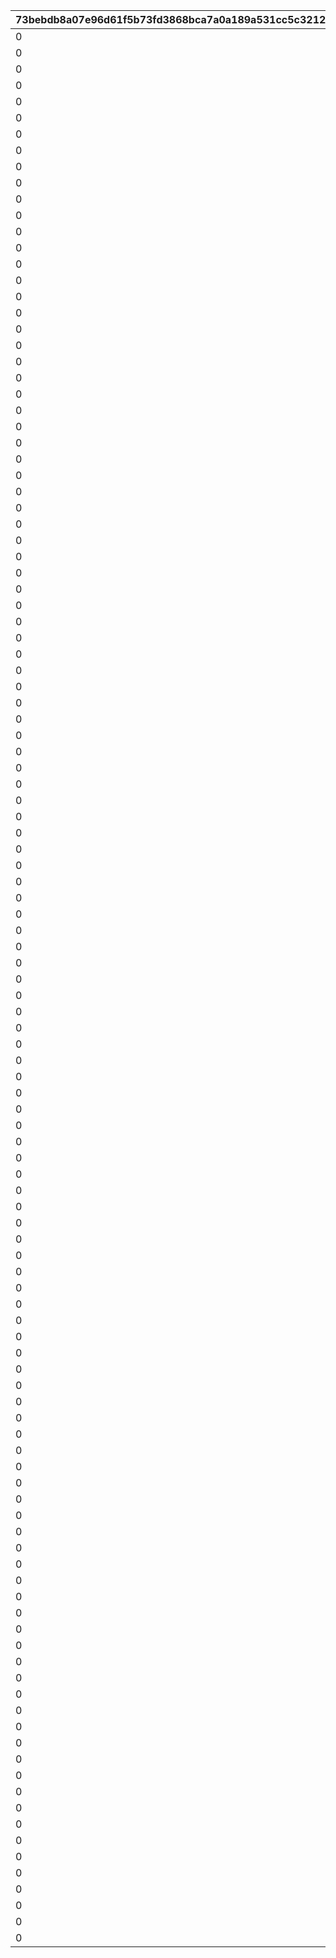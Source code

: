 |73bebdb8a07e96d61f5b73fd3868bca7a0a189a531cc5c32120f2e777840f8b0|4999ffd59f3d664f7028ec65c81ea6054d0cd125e3b5b10b90c581d0372182a0|02afd105d4a54322baa26cb07880c17d3a627586fb575d4ed027d56afa017fed|32402381635bd41d334ddc6b2a56ceee84122c05ef6032f9c52e6386f73ff9cd|4a2ef9160cd15b4845b650232a45a24bb37b1d33a208e5c1d1cdbf2bb50a7aea|e46761eaab350e2885466bdd180d721c9329064091b43fa64bfc161c6b40fe2f|59c9980fb5f7f0f533325033c7619bb313f5cac1f859ba32bdcaa1dea99fe0c6|55c38357b46d98758fcd8f9521fe74f8fa6fa92a7df0896ea5f37bb5eb5d1b0c|d72b280976fdb9a4e9213231d724223f89aa26c1ba9e826ef4d6c23c4afd1eef|0a61e77b5bb84d71dd1d45df416eb1425b6f278ecfef4a0e9533683f520c23e4|f7c88252e21182658af834db573c8e92f73ee07662c9682788f08e257eb7ec61|f2263aeaf5a2df3d024f9f30d8876714f8f7caf58d909a068eaf5afcacb05c5e|c5aeabac99fa0585faed3c2ad1ec37a3a3662ea6f965affe060b2bf10c9d0939|8877247812725ebdb262ae61f77614b21571fae8a489114ea4588eb37f44324e|06452b405cde039450af35944ff4cd9803ff3ef902d06bd9d40599911f5ecf5f|35f47967441ccf4c876f27c9b962ff1ece146b9f9553e9715c116fcbfa21a011|105469d456ee2c1182daa8d04151b4a462c9d152c083303df167253d4c8f6a74|a4f3b8daec070ab492e080032487e5ddbff03720c07a33713ca87bbe7e0837fe|
| --- | --- | --- | --- | --- | --- | --- | --- | --- | --- | --- | --- | --- | --- | --- | --- | --- | --- |
|0|8|0|0|0|0|50|1|0|91002|0|0|1|0|0|0|0|10|
|0|8|0|0|0|0|10|11|0|91002|0|0|2|0|0|0|0|100|
|0|8|0|0|0|0|5|101|0|91002|0|0|3|0|0|0|0|200|
|0|8|0|0|0|0|3|201|0|91002|0|0|4|0|0|0|0|500|
|0|8|0|0|0|0|2|501|0|91002|0|0|5|0|0|0|0|1000|
|0|8|0|0|0|0|2|1001|0|91002|0|0|6|0|0|0|0|2000|
|0|8|0|0|0|0|1|2001|0|91002|0|0|7|0|0|0|0|3999|
|0|8|0|0|0|0|50|4000|0|91002|0|0|8|0|0|0|0|4000|
|0|8|0|0|0|0|50|4100|0|91002|0|0|9|0|0|0|0|4100|
|0|8|0|0|0|0|50|4200|0|91002|0|0|10|0|0|0|0|4200|
|0|8|0|0|0|0|50|4300|0|91002|0|0|11|0|0|0|0|4300|
|0|8|0|0|0|0|50|4400|0|91002|0|0|12|0|0|0|0|4400|
|0|8|0|0|0|0|50|4500|0|91002|0|0|13|0|0|0|0|4500|
|0|8|0|0|0|0|50|4600|0|91002|0|0|14|0|0|0|0|4600|
|0|8|0|0|0|0|50|4700|0|91002|0|0|15|0|0|0|0|4700|
|0|8|0|0|0|0|50|4800|0|91002|0|0|16|0|0|0|0|4800|
|0|8|0|0|0|0|50|4900|0|91002|0|0|17|0|0|0|0|4900|
|0|8|0|0|0|0|50|5000|0|91002|0|0|18|0|0|0|0|5000|
|0|8|0|0|0|0|50|5100|0|91002|0|0|19|0|0|0|0|5100|
|0|8|0|0|0|0|50|5200|0|91002|0|0|20|0|0|0|0|5200|
|0|8|0|0|0|0|50|5300|0|91002|0|0|21|0|0|0|0|5300|
|0|8|0|0|0|0|50|5400|0|91002|0|0|22|0|0|0|0|5400|
|0|8|0|0|0|0|50|5500|0|91002|0|0|23|0|0|0|0|5500|
|0|8|0|0|0|0|50|5600|0|91002|0|0|24|0|0|0|0|5600|
|0|8|0|0|0|0|50|5700|0|91002|0|0|25|0|0|0|0|5700|
|0|8|0|0|0|0|50|5800|0|91002|0|0|26|0|0|0|0|5800|
|0|8|0|0|0|0|50|5900|0|91002|0|0|27|0|0|0|0|5900|
|0|8|0|0|0|0|50|6000|0|91002|0|0|28|0|0|0|0|6000|
|0|8|0|0|0|0|50|6100|0|91002|0|0|29|0|0|0|0|6100|
|0|8|0|0|0|0|50|6200|0|91002|0|0|30|0|0|0|0|6200|
|0|8|0|0|0|0|50|6300|0|91002|0|0|31|0|0|0|0|6300|
|0|8|0|0|0|0|50|6400|0|91002|0|0|32|0|0|0|0|6400|
|0|8|0|0|0|0|50|6500|0|91002|0|0|33|0|0|0|0|6500|
|0|8|0|0|0|0|50|6600|0|91002|0|0|34|0|0|0|0|6600|
|0|8|0|0|0|0|50|6700|0|91002|0|0|35|0|0|0|0|6700|
|0|8|0|0|0|0|50|6800|0|91002|0|0|36|0|0|0|0|6800|
|0|8|0|0|0|0|50|6900|0|91002|0|0|37|0|0|0|0|6900|
|0|8|0|0|0|0|50|7000|0|91002|0|0|38|0|0|0|0|7000|
|0|8|0|0|0|0|50|7100|0|91002|0|0|39|0|0|0|0|7100|
|0|8|0|0|0|0|50|7200|0|91002|0|0|40|0|0|0|0|7200|
|0|8|0|0|0|0|50|7300|0|91002|0|0|41|0|0|0|0|7300|
|0|8|0|0|0|0|50|7400|0|91002|0|0|42|0|0|0|0|7400|
|0|8|0|0|0|0|50|7500|0|91002|0|0|43|0|0|0|0|7500|
|0|8|0|0|0|0|50|7600|0|91002|0|0|44|0|0|0|0|7600|
|0|8|0|0|0|0|50|7700|0|91002|0|0|45|0|0|0|0|7700|
|0|8|0|0|0|0|50|7800|0|91002|0|0|46|0|0|0|0|7800|
|0|8|0|0|0|0|50|7900|0|91002|0|0|47|0|0|0|0|7900|
|0|8|0|0|0|0|50|8000|0|91002|0|0|48|0|0|0|0|8000|
|0|8|0|0|0|0|15|8100|0|91002|0|0|49|0|0|0|0|8100|
|0|8|0|0|0|0|15|8200|0|91002|0|0|50|0|0|0|0|8200|
|0|8|0|0|0|0|15|8300|0|91002|0|0|51|0|0|0|0|8300|
|0|8|0|0|0|0|15|8400|0|91002|0|0|52|0|0|0|0|8400|
|0|8|0|0|0|0|15|8500|0|91002|0|0|53|0|0|0|0|8500|
|0|8|0|0|0|0|15|8600|0|91002|0|0|54|0|0|0|0|8600|
|0|8|0|0|0|0|15|8700|0|91002|0|0|55|0|0|0|0|8700|
|0|8|0|0|0|0|15|8800|0|91002|0|0|56|0|0|0|0|8800|
|0|8|0|0|0|0|15|8900|0|91002|0|0|57|0|0|0|0|8900|
|0|8|0|0|0|0|15|9000|0|91002|0|0|58|0|0|0|0|9000|
|0|8|0|0|0|0|15|9100|0|91002|0|0|59|0|0|0|0|9100|
|0|8|0|0|0|0|15|9200|0|91002|0|0|60|0|0|0|0|9200|
|0|8|0|0|0|0|15|9300|0|91002|0|0|61|0|0|0|0|9300|
|0|8|0|0|0|0|15|9400|0|91002|0|0|62|0|0|0|0|9400|
|0|8|0|0|0|0|15|9500|0|91002|0|0|63|0|0|0|0|9500|
|0|8|0|0|0|0|15|9600|0|91002|0|0|64|0|0|0|0|9600|
|0|8|0|0|0|0|15|9700|0|91002|0|0|65|0|0|0|0|9700|
|0|8|0|0|0|0|15|9800|0|91002|0|0|66|0|0|0|0|9800|
|0|8|0|0|0|0|15|9900|0|91002|0|0|67|0|0|0|0|9900|
|0|8|0|0|0|0|15|10000|0|91002|0|0|68|0|0|0|0|10000|
|0|8|0|0|0|0|15|10100|0|91002|0|0|69|0|0|0|0|10100|
|0|8|0|0|0|0|15|10200|0|91002|0|0|70|0|0|0|0|10200|
|0|8|0|0|0|0|15|10300|0|91002|0|0|71|0|0|0|0|10300|
|0|8|0|0|0|0|15|10400|0|91002|0|0|72|0|0|0|0|10400|
|0|8|0|0|0|0|15|10500|0|91002|0|0|73|0|0|0|0|10500|
|0|8|0|0|0|0|15|10600|0|91002|0|0|74|0|0|0|0|10600|
|0|8|0|0|0|0|15|10700|0|91002|0|0|75|0|0|0|0|10700|
|0|8|0|0|0|0|15|10800|0|91002|0|0|76|0|0|0|0|10800|
|0|8|0|0|0|0|15|10900|0|91002|0|0|77|0|0|0|0|10900|
|0|8|0|0|0|0|15|11000|0|91002|0|0|78|0|0|0|0|11000|
|0|8|0|0|0|0|15|11100|0|91002|0|0|79|0|0|0|0|11100|
|0|8|0|0|0|0|15|11200|0|91002|0|0|80|0|0|0|0|11200|
|0|8|0|0|0|0|15|11300|0|91002|0|0|81|0|0|0|0|11300|
|0|8|0|0|0|0|15|11400|0|91002|0|0|82|0|0|0|0|11400|
|0|8|0|0|0|0|15|11500|0|91002|0|0|83|0|0|0|0|11500|
|0|8|0|0|0|0|15|11600|0|91002|0|0|84|0|0|0|0|11600|
|0|8|0|0|0|0|15|11700|0|91002|0|0|85|0|0|0|0|11700|
|0|8|0|0|0|0|15|11800|0|91002|0|0|86|0|0|0|0|11800|
|0|8|0|0|0|0|15|11900|0|91002|0|0|87|0|0|0|0|11900|
|0|8|0|0|0|0|15|12000|0|91002|0|0|88|0|0|0|0|12000|
|0|8|0|0|0|0|15|12100|0|91002|0|0|89|0|0|0|0|12100|
|0|8|0|0|0|0|15|12200|0|91002|0|0|90|0|0|0|0|12200|
|0|8|0|0|0|0|15|12300|0|91002|0|0|91|0|0|0|0|12300|
|0|8|0|0|0|0|15|12400|0|91002|0|0|92|0|0|0|0|12400|
|0|8|0|0|0|0|15|12500|0|91002|0|0|93|0|0|0|0|12500|
|0|8|0|0|0|0|15|12600|0|91002|0|0|94|0|0|0|0|12600|
|0|8|0|0|0|0|15|12700|0|91002|0|0|95|0|0|0|0|12700|
|0|8|0|0|0|0|15|12800|0|91002|0|0|96|0|0|0|0|12800|
|0|8|0|0|0|0|15|12900|0|91002|0|0|97|0|0|0|0|12900|
|0|8|0|0|0|0|15|13000|0|91002|0|0|98|0|0|0|0|13000|
|0|8|0|0|0|0|15|13100|0|91002|0|0|99|0|0|0|0|13100|
|0|8|0|0|0|0|15|13200|0|91002|0|0|100|0|0|0|0|13200|
|0|8|0|0|0|0|15|13300|0|91002|0|0|101|0|0|0|0|13300|
|0|8|0|0|0|0|15|13400|0|91002|0|0|102|0|0|0|0|13400|
|0|8|0|0|0|0|15|13500|0|91002|0|0|103|0|0|0|0|13500|
|0|8|0|0|0|0|15|13600|0|91002|0|0|104|0|0|0|0|13600|
|0|8|0|0|0|0|15|13700|0|91002|0|0|105|0|0|0|0|13700|
|0|8|0|0|0|0|15|13800|0|91002|0|0|106|0|0|0|0|13800|
|0|8|0|0|0|0|15|13900|0|91002|0|0|107|0|0|0|0|13900|
|0|8|0|0|0|0|15|14000|0|91002|0|0|108|0|0|0|0|14000|
|0|8|0|0|0|0|15|14100|0|91002|0|0|109|0|0|0|0|14100|
|0|8|0|0|0|0|15|14200|0|91002|0|0|110|0|0|0|0|14200|
|0|8|0|0|0|0|15|14300|0|91002|0|0|111|0|0|0|0|14300|
|0|8|0|0|0|0|15|14400|0|91002|0|0|112|0|0|0|0|14400|
|0|8|0|0|0|0|15|14500|0|91002|0|0|113|0|0|0|0|14500|
|0|8|0|0|0|0|15|14600|0|91002|0|0|114|0|0|0|0|14600|
|0|8|0|0|0|0|15|14700|0|91002|0|0|115|0|0|0|0|14700|
|0|8|0|0|0|0|15|14800|0|91002|0|0|116|0|0|0|0|14800|
|0|8|0|0|0|0|15|14900|0|91002|0|0|117|0|0|0|0|14900|
|0|8|0|0|0|0|15|15000|0|91002|0|0|118|0|0|0|0|15000|